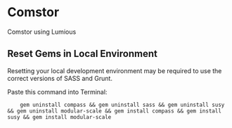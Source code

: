 # Comstor
Comstor using Lumious

Reset Gems in Local Environment
----------------
Resetting your local development environment may be required to use the correct versions of SASS and Grunt. 

Paste this command into Terminal:

        gem uninstall compass && gem uninstall sass && gem uninstall susy && gem uninstall modular-scale && gem install compass && gem install susy && gem install modular-scale 

